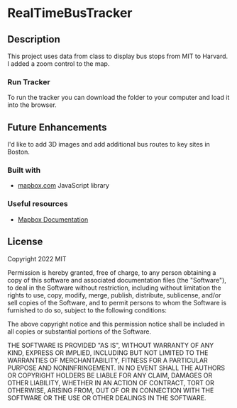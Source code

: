 # RealTimeBusTracker

## Description

This project uses data from class to display bus stops from MIT to Harvard.
I added a zoom control to the map.


### Run Tracker
To run the tracker you can download the folder to your computer and load it into the browser. 

## Future Enhancements
I'd like to add 3D images and add additional bus routes to key sites in Boston.

### Built with

- [mapbox.com](https://www.mapbox.com/) JavaScript library

### Useful resources

- [Mapbox Documentation](https://docs.mapbox.com/)

## License
Copyright 2022 MIT

Permission is hereby granted, free of charge, to any person obtaining a copy of this software and associated documentation files (the "Software"), to deal in the Software without restriction, including without limitation the rights to use, copy, modify, merge, publish, distribute, sublicense, and/or sell copies of the Software, and to permit persons to whom the Software is furnished to do so, subject to the following conditions:

The above copyright notice and this permission notice shall be included in all copies or substantial portions of the Software.

THE SOFTWARE IS PROVIDED "AS IS", WITHOUT WARRANTY OF ANY KIND, EXPRESS OR IMPLIED, INCLUDING BUT NOT LIMITED TO THE WARRANTIES OF MERCHANTABILITY, FITNESS FOR A PARTICULAR PURPOSE AND NONINFRINGEMENT. IN NO EVENT SHALL THE AUTHORS OR COPYRIGHT HOLDERS BE LIABLE FOR ANY CLAIM, DAMAGES OR OTHER LIABILITY, WHETHER IN AN ACTION OF CONTRACT, TORT OR OTHERWISE, ARISING FROM, OUT OF OR IN CONNECTION WITH THE SOFTWARE OR THE USE OR OTHER DEALINGS IN THE SOFTWARE.

